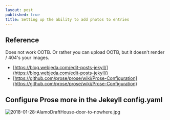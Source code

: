 ```yaml
---
layout: post
published: true
title: Setting up the ability to add photos to entries
---
```

## Reference

Does not work OOTB.  Or rather you can upload OOTB, but it doesn't render / 404's your images.

- [https://blog.webjeda.com/edit-posts-jekyll/](https://blog.webjeda.com/edit-posts-jekyll/)
- [https://github.com/prose/prose/wiki/Prose-Configuration](https://github.com/prose/prose/wiki/Prose-Configuration)

## Configure Prose more in the Jekeyll config.yaml

![2018-01-28-AlamoDraftHouse-door-to-nowhere.jpg]({{site.baseurl}}/_media/_posts/2018-01-28-AlamoDraftHouse-door-to-nowhere.jpg)

